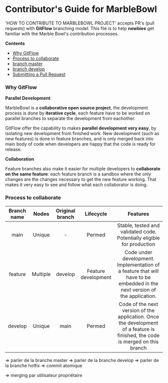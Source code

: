 # Contributor's Guide for MarbleBowl

'HOW TO CONTRIBUTE TO MARBLEBOWL PROJECT' accepts PR's (pull requests) with **GitFlow** branching model.
This file is to help **newbies** get familiar with the Marble Bowl's contribution processes.

**Contents**

- [Why GitFlow](#why-gitflow)
- [Process to collaborate](#process-to-collaborate)
- [branch master](#branch-master)
- [branch develop](#branch-develop)
- [Submitting a Pull Request](#submitting-a-pull-request)


### Why GitFlow

**Parallel Development**

MarbleBowl is a **collaborative open source project**, the development process is done by **iterative cycle**, each feature have to be worked on parallel branches to separate the development from eachother.

GitFlow offer the capability to makes **parallel development very easy**, by isolating new development from finished work. New development (such as new features) is done in feature branches, and is only merged back into main body of code when developers are happy that the code is ready for release.

**Collaboration**

Feature branches also make it easier for multiple developers to **collaborate on the same feature**: each feature branch is a sandbox where the only changes are the changes necessary to get the new feature working. That makes it very easy to see and follow what each collaborator is doing.

### Process to collaborate

| Branch name| Nodes | Original branch | Lifecycle | Features | 
| :---: | :---: | :---: | :---: | :---: | 
| main | Unique | - | Permed | Stable, tested and validated code. Potentially eligible for production | 
| feature | Multiple | develop | Feature development | Code under development. Implementation of a feature that will have to be embedded in the next version of the application.  | 
| develop | Unique | main | Permed | Code of the next version of the application. Once the development of a feature is finished, the code is merged on this branch | 

=> parler de la branche master
=> parler de la branche develop
=> parler de la branche hotfix
=> commit atomique

=> merging par utilisateur propriétaire